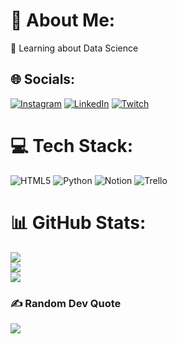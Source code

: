 # 💫 About Me:
🌱 Learning about Data Science<br>


## 🌐 Socials:
[![Instagram](https://img.shields.io/badge/Instagram-%23E4405F.svg?logo=Instagram&logoColor=white)](https://instagram.com/ddiazvil) [![LinkedIn](https://img.shields.io/badge/LinkedIn-%230077B5.svg?logo=linkedin&logoColor=white)](https://linkedin.com/in/ddiazvil) [![Twitch](https://img.shields.io/badge/Twitch-%239146FF.svg?logo=Twitch&logoColor=white)](https://twitch.tv/ddiazvil) 

# 💻 Tech Stack:
![HTML5](https://img.shields.io/badge/html5-%23E34F26.svg?style=for-the-badge&logo=html5&logoColor=white) ![Python](https://img.shields.io/badge/python-3670A0?style=for-the-badge&logo=python&logoColor=ffdd54) ![Notion](https://img.shields.io/badge/Notion-%23000000.svg?style=for-the-badge&logo=notion&logoColor=white) ![Trello](https://img.shields.io/badge/Trello-%23026AA7.svg?style=for-the-badge&logo=Trello&logoColor=white)
# 📊 GitHub Stats:
![](https://github-readme-stats.vercel.app/api?username=ddiazvil&theme=city_light&hide_border=false&include_all_commits=false&count_private=false)<br/>
![](https://github-readme-streak-stats.herokuapp.com/?user=ddiazvil&theme=city_light&hide_border=false)<br/>
![](https://github-readme-stats.vercel.app/api/top-langs/?username=ddiazvil&theme=city_light&hide_border=false&include_all_commits=false&count_private=false&layout=compact)

### ✍️ Random Dev Quote
![](https://quotes-github-readme.vercel.app/api?type=horizontal&theme=merko)

